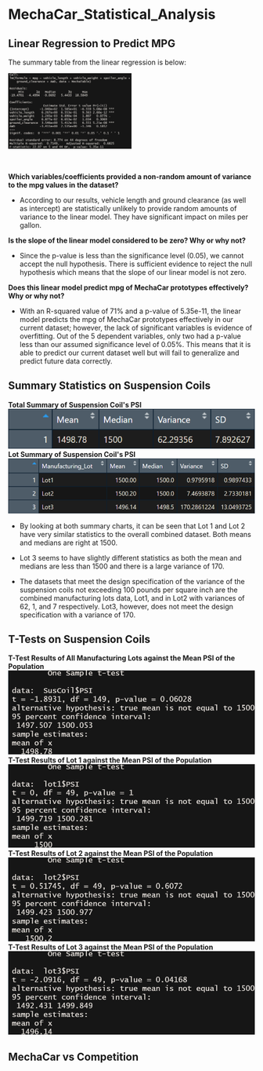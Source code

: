 # MechaCar_Statistical_Analysis

## Linear Regression to Predict MPG

The summary table from the linear regression is below:
<p align="left">
  <img height="50%" width="50%" src="https://github.com/smyoung88/MechaCar_Statistical_Analysis/blob/main/Resources/Deliv1_Stats.png">
  </p><br>
  
<b>Which variables/coefficients provided a non-random amount of variance to the mpg values in the dataset?</b>
- According to our results, vehicle length and ground clearance (as well as intercept) are statistically unlikely to provide random amounts of variance to the linear model. They have significant impact on miles per gallon.<br> 

<b>Is the slope of the linear model considered to be zero? Why or why not?</b>
- Since the p-value is less than the significance level (0.05), we cannot accept the null hypothesis. There is sufficient evidence to reject the null hypothesis which means that the slope of our linear model is not zero.<br>

<b>Does this linear model predict mpg of MechaCar prototypes effectively? Why or why not?</b>
- With an R-squared value of 71% and a p-value of 5.35e-11, the linear model predicts the mpg of MechaCar prototypes effectively in our current dataset; however, the lack of significant variables is evidence of overfitting. Out of the 5 dependent variables, only two had a p-value less than our assumed significance level of 0.05%. This means that it is able to predict our current dataset well but will fail to generalize and predict future data correctly.


## Summary Statistics on Suspension Coils

<p align="left">
  <b>Total Summary of Suspension Coil's PSI</b><br>
  <img src="https://github.com/smyoung88/MechaCar_Statistical_Analysis/blob/main/Resources/Deliv2_Stats_1.png"><br>
  <b>Lot Summary of Suspension Coil's PSI</b><br>
  <img src="https://github.com/smyoung88/MechaCar_Statistical_Analysis/blob/main/Resources/Deliv2_Stats_2.png">
  </p>
  
- By looking at both summary charts, it can be seen that Lot 1 and Lot 2 have very similar statistics to the overall combined dataset. Both means and medians are right at 1500.

- Lot 3 seems to have slightly different statistics as both the mean and medians are less than 1500 and there is a large variance of 170.

- The datasets that meet the design specification of the variance of the suspension coils not exceeding 100 pounds per square inch are the combined manufacturing lots data, Lot1, and in Lot2 with variances of 62, 1, and 7 respectively. Lot3, however, does not meet the design specification with a variance of 170.


## T-Tests on Suspension Coils

<p align="left">
  <b>T-Test Results of All Manufacturing Lots against the Mean PSI of the Population</b><br>
  <img src="https://github.com/smyoung88/MechaCar_Statistical_Analysis/blob/main/Resources/Deliv3_Stats_all.png"><br>
  <b>T-Test Results of Lot 1 against the Mean PSI of the Population</b><br>
  <img src="https://github.com/smyoung88/MechaCar_Statistical_Analysis/blob/main/Resources/Deliv3_Stats_lot1.png">
  <b>T-Test Results of Lot 2 against the Mean PSI of the Population</b><br>
  <img src="https://github.com/smyoung88/MechaCar_Statistical_Analysis/blob/main/Resources/Deliv3_Stats_lot2.png">
  <b>T-Test Results of Lot 3 against the Mean PSI of the Population</b><br>
  <img src="https://github.com/smyoung88/MechaCar_Statistical_Analysis/blob/main/Resources/Deliv3_Stats_lot3.png">
  </p>

## MechaCar vs Competition
